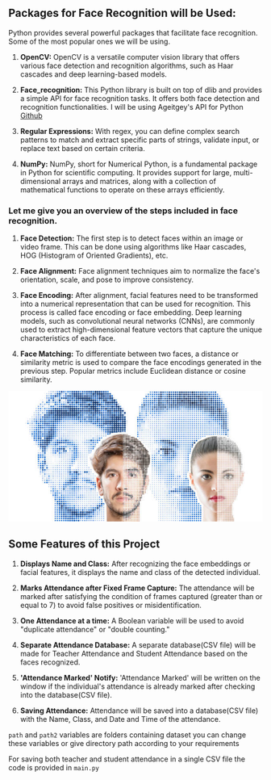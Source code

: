 ## Packages for Face Recognition will be Used:

Python provides several powerful packages that facilitate face recognition. Some of the most popular ones we will be using.

1. **OpenCV:** OpenCV is a versatile computer vision library that offers various face detection and recognition algorithms, such as Haar cascades and deep learning-based models.

2. **Face_recognition:** This Python library is built on top of dlib and provides a simple API for face recognition tasks. It offers both face detection and recognition functionalities. I will be using Ageitgey's API for Python [Github](https://github.com/ageitgey/face_recognition)

3. **Regular Expressions:** With regex, you can define complex search patterns to match and extract specific parts of strings, validate input, or replace text based on certain criteria.

4. **NumPy:** NumPy, short for Numerical Python, is a fundamental package in Python for scientific computing. It provides support for large, multi-dimensional arrays and matrices, along with a collection of mathematical functions to operate on these arrays efficiently.


### Let me give you an overview of the steps included in face recognition.

1. **Face Detection:** The first step is to detect faces within an image or video frame. This can be done using algorithms like Haar cascades, HOG (Histogram of Oriented Gradients), etc.

2. **Face Alignment:** Face alignment techniques aim to normalize the face's orientation, scale, and pose to improve consistency.

3. **Face Encoding:** After alignment, facial features need to be transformed into a numerical representation that can be used for recognition. This process is called face encoding or face embedding. Deep learning models, such as convolutional neural networks (CNNs), are commonly used to extract high-dimensional feature vectors that capture the unique characteristics of each face.

4. **Face Matching:** To differentiate between two faces, a distance or similarity metric is used to compare the face encodings generated in the previous step. Popular metrics include Euclidean distance or cosine similarity.

**![matching.jpg](matching.jpg)**

## Some Features of this Project

1. **Displays Name and Class:** After recognizing the face embeddings or facial features, it displays the name and class of the detected individual.

2. **Marks Attendance after Fixed Frame Capture:** The attendance will be marked after satisfying the condition of frames captured (greater than or equal to 7) to avoid false positives or misidentification.

3. **One Attendance at a time:** A Boolean variable will be used to avoid "duplicate attendance" or "double counting."

4. **Separate Attendance Database:** A separate database(CSV file) will be made for Teacher Attendance and Student Attendance based on the faces recognized.

5. **'Attendance Marked' Notify:** 'Attendance Marked' will be written on the window if the individual's attendance is already marked after checking into the database(CSV file).

6. **Saving Attendance:** Attendance will be saved into a database(CSV file) with the Name, Class, and Date and Time of the attendance.

`path` and `path2` variables are folders containing dataset you can change these variables or give directory path according to your requirements

For saving both teacher and student attendance in a single CSV file the code is provided in `main.py`